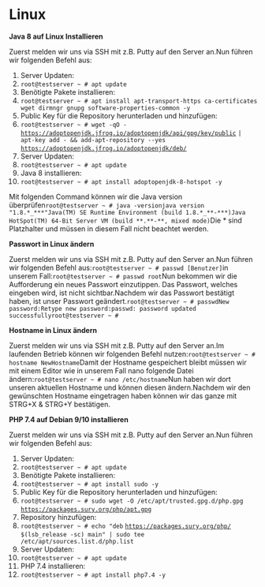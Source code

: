 # Linux

**Java 8 auf Linux Installieren**

Zuerst melden wir uns via SSH mit z.B. Putty auf den Server an.Nun führen wir folgenden Befehl aus:

1. Server Updaten:
2. `root@testserver ~ # apt update`
3. Benötigte Pakete installieren:
4. `root@testserver ~ # apt install apt-transport-https ca-certificates wget dirmngr gnupg software-properties-common -y`
5. Public Key für die Repository herunterladen und hinzufügen:
6. `root@testserver ~ # wget -qO -` [`https://adoptopenjdk.jfrog.io/adoptopenjdk/api/gpg/key/public`](https://adoptopenjdk.jfrog.io/adoptopenjdk/api/gpg/key/public) `| apt-key add - && add-apt-repository --yes` [`https://adoptopenjdk.jfrog.io/adoptopenjdk/deb/`](https://adoptopenjdk.jfrog.io/adoptopenjdk/deb/)
7. Server Updaten:
8. `root@testserver ~ # apt update`
9. Java 8 installieren:
10. `root@testserver ~ # apt install adoptopenjdk-8-hotspot -y`

Mit folgenden Command können wir die Java version überprüfen`root@testserver ~ # java -versionjava version "1.8.*_***"Java(TM) SE Runtime Environment (build 1.8.*_**-***)Java HotSpot(TM) 64-Bit Server VM (build **.**-**, mixed mode)`Die \* sind Platzhalter und müssen in diesem Fall nicht beachtet werden.

**Passwort in Linux ändern**

Zuerst melden wir uns via SSH mit z.B. Putty auf den Server an.Nun führen wir folgenden Befehl aus:`root@testserver ~ # passwd [Benutzer]`in unserem Fall:`root@testserver ~ # passwd root`Nun bekommen wir die Aufforderung ein neues Passwort einzutippen. Das Passwort, welches eingeben wird, ist nicht sichtbar.Nachdem wir das Passwort bestätigt haben, ist unser Passwort geändert.`root@testserver ~ # passwdNew password:Retype new password:passwd: password updated successfullyroot@testserver ~ #`

**Hostname in Linux ändern**

Zuerst melden wir uns via SSH mit z.B. Putty auf den Server an.Im laufenden Betrieb können wir folgenden Befehl nutzen:`root@testserver ~ # hostname NewHostname`Damit der Hostname gespeichert bleibt müssen wir mit einem Editor wie in unserem Fall nano folgende Datei ändern:`root@testserver ~ # nano /etc/hostname`Nun haben wir dort unseren aktuellen Hostname und können diesen ändern.Nachdem wir den gewünschten Hostname eingetragen haben können wir das ganze mit STRG+X & STRG+Y bestätigen.

**PHP 7.4 auf Debian 9/10 installieren**

Zuerst melden wir uns via SSH mit z.B. Putty auf den Server an.Nun führen wir folgenden Befehl aus:

1. Server Updaten:
2. `root@testserver ~ # apt update`
3. Benötigte Pakete installieren:
4. `root@testserver ~ # apt install sudo -y`
5. Public Key für die Repository herunterladen und hinzufügen:
6. `root@testserver ~ # sudo wget -O /etc/apt/trusted.gpg.d/php.gpg` [`https://packages.sury.org/php/apt.gpg`](https://packages.sury.org/php/apt.gpg)
7. Repository hinzufügen:
8. `root@testserver ~ # echo "deb` [`https://packages.sury.org/php/`](https://packages.sury.org/php/) `$(lsb_release -sc) main" | sudo tee /etc/apt/sources.list.d/php.list`
9. Server Updaten:
10. `root@testserver ~ # apt update`
11. PHP 7.4 installieren:
12. `root@testserver ~ # apt install php7.4 -y`
